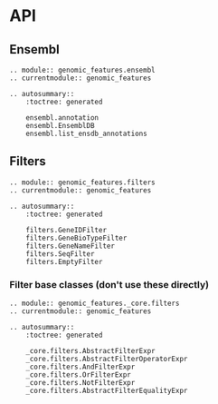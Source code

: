 # API

## Ensembl

```{eval-rst}
.. module:: genomic_features.ensembl
.. currentmodule:: genomic_features

.. autosummary::
    :toctree: generated

    ensembl.annotation
    ensembl.EnsemblDB
    ensembl.list_ensdb_annotations
```

## Filters

```{eval-rst}
.. module:: genomic_features.filters
.. currentmodule:: genomic_features

.. autosummary::
    :toctree: generated

    filters.GeneIDFilter
    filters.GeneBioTypeFilter
    filters.GeneNameFilter
    filters.SeqFilter
    filters.EmptyFilter
```

### Filter base classes (don't use these directly)

```{eval-rst}
.. module:: genomic_features._core.filters
.. currentmodule:: genomic_features

.. autosummary::
    :toctree: generated

    _core.filters.AbstractFilterExpr
    _core.filters.AbstractFilterOperatorExpr
    _core.filters.AndFilterExpr
    _core.filters.OrFilterExpr
    _core.filters.NotFilterExpr
    _core.filters.AbstractFilterEqualityExpr
```

